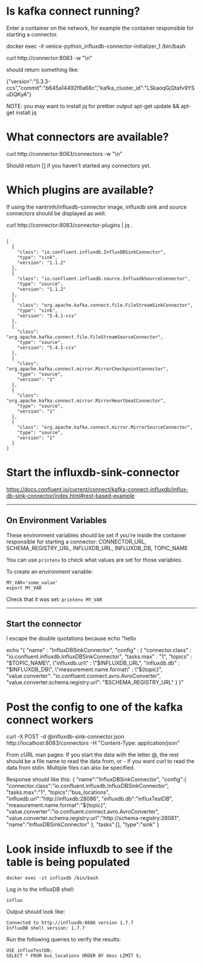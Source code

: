 # Is kafka connect running?
Enter a container on the network, for example the container responsible for starting a connector.

docker exec -it venice-python_influxdb-connector-initializer_1 /bin/bash

curl http://connector:8083 -w "\n"

should return something like:

{"version":"5.3.3-ccs","commit":"b645a14492f6a68c","kafka_cluster_id":"LSkaoqGjQtafv9YSuDQKyA"}

NOTE: you may want to install jq for prettier output
apt-get update && apt-get install jq

# What connectors are available?

curl http://connector:8083/connectors -w "\n"

Should return [] if you haven't started any connectors yet.

# Which plugins are available?
If using the nantrinh/influxdb-connector image, influxdb sink and source connectors should be displayed as well.

curl http://connector:8083/connector-plugins | jq .

```

[
  {
    "class": "io.confluent.influxdb.InfluxDBSinkConnector",
    "type": "sink",
    "version": "1.1.2"
  },
  {
    "class": "io.confluent.influxdb.source.InfluxdbSourceConnector",
    "type": "source",
    "version": "1.1.2"
  },
  {
    "class": "org.apache.kafka.connect.file.FileStreamSinkConnector",
    "type": "sink",
    "version": "5.4.1-ccs"
  },
  {
    "class": "org.apache.kafka.connect.file.FileStreamSourceConnector",
    "type": "source",
    "version": "5.4.1-ccs"
  },
  {
    "class": "org.apache.kafka.connect.mirror.MirrorCheckpointConnector",
    "type": "source",
    "version": "1"
  },
  {
    "class": "org.apache.kafka.connect.mirror.MirrorHeartbeatConnector",
    "type": "source",
    "version": "1"
  },
  {
    "class": "org.apache.kafka.connect.mirror.MirrorSourceConnector",
    "type": "source",
    "version": "1"
  }
]

```

# Start the influxdb-sink-connector
https://docs.confluent.io/current/connect/kafka-connect-influxdb/influx-db-sink-connector/index.html#rest-based-example

---
## On Environment Variables

These environment variables should be set if you're inside the container responsible for starting a connector:
CONNECTOR_URL, SCHEMA_REGISTRY_URL, INFLUXDB_URL, INFLUXDB_DB, TOPIC_NAME 

You can use `printenv` to check what values are set for those variables.

To create an environment variable:
```
MY_VAR='some_value'
export MY_VAR
```
Check that it was set:
`printenv MY_VAR`

---

## Start the connector

I escape the double quotations because
echo "hello 

echo 
"{
  \"name\" : \"InfluxDBSinkConnector\",
  \"config\" : {
    \"connector.class\" : \"io.confluent.influxdb.InfluxDBSinkConnector\",
    \"tasks.max\" : \"1\",
    \"topics\" : \"$TOPIC_NAME\",
    \"influxdb.url\" : \"$INFLUXDB_URL\",
    \"influxdb.db\" : \"$INFLUXDB_DB\",
    \"measurement.name.format\" : \"${topic}\",
    \"value.converter\": \"io.confluent.connect.avro.AvroConverter\",
    \"value.converter.schema.registry.url\": \"$SCHEMA_REGISTRY_URL\"
  }
}"

# Post the config to one of the kafka connect workers
curl -X POST -d @influxdb-sink-connector.json http://localhost:8083/connectors -H "Content-Type: application/json"

From cURL man pages: If you start the data with the letter @, the rest should be a file name to read the data from, or - if you want curl to read the data from stdin. Multiple files can also be specified.

Response should like this:
{
  "name":"InfluxDBSinkConnector",
  "config":{
    "connector.class":"io.confluent.influxdb.InfluxDBSinkConnector",
     "tasks.max":"1",
     "topics":"bus_locations",
     "influxdb.url":"http://influxdb:28086",
     "influxdb.db":"influxTestDB",
     "measurement.name.format":"${topic}",
     "value.converter":"io.confluent.connect.avro.AvroConverter",
     "value.converter.schema.registry.url":"http://schema-registry:28081",
     "name":"InfluxDBSinkConnector"
  },
  "tasks":[],
  "type":"sink"
}

# Look inside influxdb to see if the table is being populated
```
docker exec -it influxdb /bin/bash
```

Log in to the influxDB shell:
```
influx
```

Output should look like:
```
Connected to http://influxdb:8086 version 1.7.7
InfluxDB shell version: 1.7.7
```

Run the following queries to verify the results:
```
USE influxTestDB;
SELECT * FROM bus_locations ORDER BY desc LIMIT 5;
```